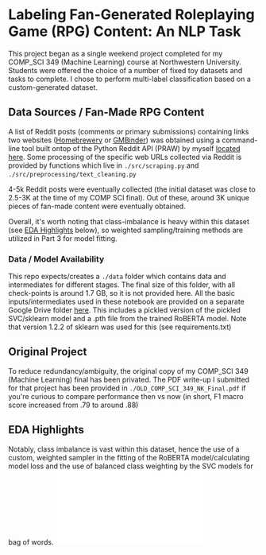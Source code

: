 # Labeling Fan-Generated Roleplaying Game (RPG) Content: An NLP Task
This project began as a single weekend project completed for my COMP_SCI 349 (Machine Learning) course at Northwestern University.
Students were offered the choice of a number of fixed toy datasets and tasks to complete. I chose to perform multi-label classification based on a custom-generated dataset.

## Data Sources / Fan-Made RPG Content
A list of Reddit posts (comments or primary submissions) containing links two websites ([Homebrewery](homebrewery.naturalcrit.com) or [GMBinder](gmbinder.com)) was obtained using a command-line tool built ontop of the Python Reddit API (PRAW) by myself [located here](https://github.com/nkuehnle/praw-codials). Some processing of the specific web URLs collected via Reddit is provided by functions which live in `./src/scraping.py` and `./src/preprocessing/text_cleaning.py`

4-5k Reddit posts were eventually collected (the initial dataset was close to 2.5-3K at the time of my COMP SCI final). Out of these, around 3K unique pieces of fan-made content were eventually obtained.

Overall, it's worth noting that class-imbalance is heavy within this dataset (see [EDA Highlights](#eda-highlights) below), so weighted sampling/training methods are utilized in Part 3 for model fitting.

### Data / Model Availability
This repo expects/creates a `./data` folder which contains data and intermediates for different stages. The final size of this folder, with all check-points is around 1.7 GB, so it is not provided here.
All the basic inputs/intermediates used in these notebook are provided on a separate Google Drive folder [here](https://drive.google.com/drive/folders/1ORpfjjJTjaTWUFI6DquHMQhqIT8v9k2B?usp=sharing). This includes a pickled version of the pickled SVC/sklearn model and a .pth file from the trained RoBERTA model. Note that version 1.2.2 of sklearn was used for this (see requirements.txt) 

## Original Project
To reduce redundancy/ambiguity, the original copy of my COMP_SCI 349 (Machine Learning) final has been privated. The PDF write-up I submitted for that project has been provided in `./OLD_COMP_SCI_349_NK_Final.pdf` if you're curious to compare performance then vs now (in short, F1 macro score increased from .79 to around .88)

## EDA Highlights
Notably, class imbalance is vast within this dataset, hence the use of a custom, weighted sampler in the fitting of the RoBERTA model/calculating model loss and the use of balanced class weighting by the SVC models for bag of words.
![Class Frequencies](.,/../eda/doc_submission_metrics/flair_frequency_bar.pdf)
